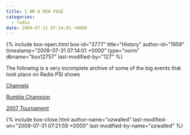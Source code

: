 ```yaml
---
title: I AM A NEW PAGE
categories:
  - radio
date: 2009-07-31 07:14:01 +0000
---
```

{% include box-open.html box-id="3777" title="History" author-id="1959" timestamp="2009-07-31 07:14:01 +0000" type="norm" dbname="box12757" last-modified-by="127" %}
<p>The following is a very incomplete archive of some of the big events that took place on Radio PSI shows</p>
<p><a href="http://starmen.net/radio/miscellaneous/channels.php">Channels</a></p>
<p><a href="http://starmen.net/radio/miscellaneous/rumble.php">Rumble Champion</a></p>
<p><a href="http://starmen.net/radio/tournament.php">2007 Tournament</a></p>

{% include box-close.html author-name="ozwalled" last-modified-on="2009-07-31 07:21:59 +0000" last-modified-by-name="ozwalled" %}
